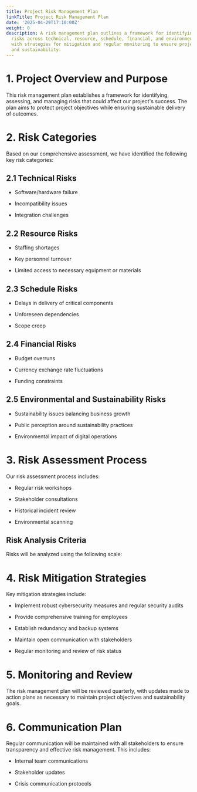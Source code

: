 ```yaml
---
title: Project Risk Management Plan
linkTitle: Project Risk Management Plan
date: '2025-04-29T17:10:00Z'
weight: 0
description: A risk management plan outlines a framework for identifying and managing
  risks across technical, resource, schedule, financial, and environmental categories,
  with strategies for mitigation and regular monitoring to ensure project success
  and sustainability.
---
```



# 1. Project Overview and Purpose

This risk management plan establishes a framework for identifying, assessing, and managing risks that could affect our project's success. The plan aims to protect project objectives while ensuring sustainable delivery of outcomes.

# 2. Risk Categories

Based on our comprehensive assessment, we have identified the following key risk categories:

## 2.1 Technical Risks

- Software/hardware failure

- Incompatibility issues

- Integration challenges

## 2.2 Resource Risks

- Staffing shortages

- Key personnel turnover

- Limited access to necessary equipment or materials

## 2.3 Schedule Risks

- Delays in delivery of critical components

- Unforeseen dependencies

- Scope creep

## 2.4 Financial Risks

- Budget overruns

- Currency exchange rate fluctuations

- Funding constraints

## 2.5 Environmental and Sustainability Risks

- Sustainability issues balancing business growth

- Public perception around sustainability practices

- Environmental impact of digital operations

# 3. Risk Assessment Process

Our risk assessment process includes:

- Regular risk workshops

- Stakeholder consultations

- Historical incident review

- Environmental scanning

## Risk Analysis Criteria

Risks will be analyzed using the following scale:

<!-- Unsupported block type: table -->

# 4. Risk Mitigation Strategies

Key mitigation strategies include:

- Implement robust cybersecurity measures and regular security audits

- Provide comprehensive training for employees

- Establish redundancy and backup systems

- Maintain open communication with stakeholders

- Regular monitoring and review of risk status

# 5. Monitoring and Review

The risk management plan will be reviewed quarterly, with updates made to action plans as necessary to maintain project objectives and sustainability goals.

# 6. Communication Plan

Regular communication will be maintained with all stakeholders to ensure transparency and effective risk management. This includes:

- Internal team communications

- Stakeholder updates

- Crisis communication protocols